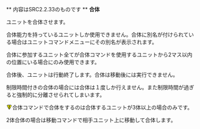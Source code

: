 ** 内容はSRC2.2.33のものです **
**合体**

ユニットを合体させます。

合体能力を持っているユニットしか使用できません。合体に別名が付けられている場合はユニットコマンドメニューにその別名が表示されます。

合体に参加するユニット全てが合体コマンドを使用するユニットから2マス以内の位置にいる場合にのみ使用できます。

合体後、ユニットは行動終了します。合体は移動後には実行できません。

制限時間付きの合体の場合には合体は１度しか行えません。また制限時間が過ぎると強制的に分離させられてしまいます。

![](../images/bm0.gif)合体コマンドで合体をするのは合体するユニットが3体以上の場合のみです。

2体合体の場合は移動コマンドで相手ユニット上に移動して合体します。
